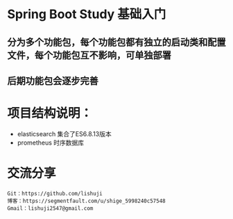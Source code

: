 # Spring Boot Study 基础入门

## 分为多个功能包，每个功能包都有独立的启动类和配置文件，每个功能包互不影响，可单独部署
## 后期功能包会逐步完善

# 项目结构说明：
+ elasticsearch 集合了ES6.8.13版本
+ prometheus 时序数据库

# 交流分享
```
Git：https://github.com/lishuji
博客：https://segmentfault.com/u/shige_5998240c57548
Gmail：lishuji2547@gmail.com
```